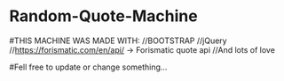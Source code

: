 # Random-Quote-Machine


#THIS MACHINE WAS MADE WITH:
  //BOOTSTRAP
  //jQuery
  //https://forismatic.com/en/api/ -> Forismatic quote api
  //And lots of love
 
 
#Fell free to update or change something...
